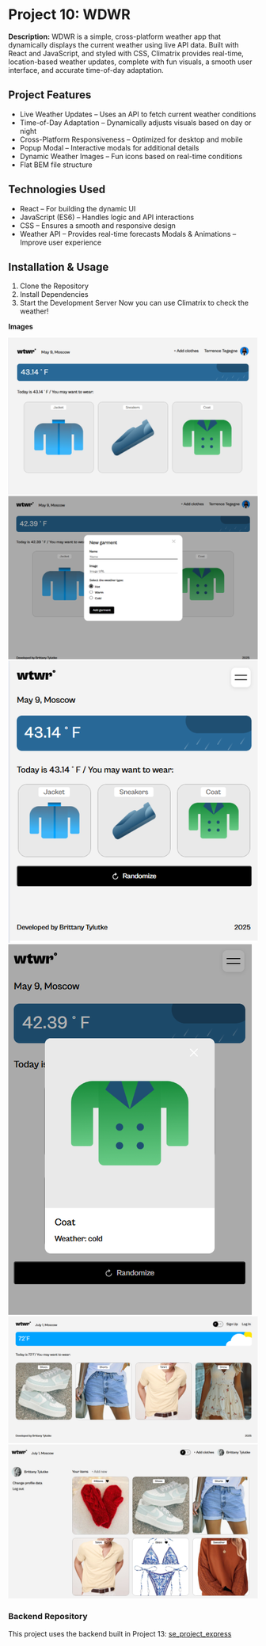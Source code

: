 
# Project 10: WDWR 

**Description:**
WDWR is a simple, cross-platform weather app that dynamically displays the current weather using live API data. Built with React and JavaScript, and styled with CSS, Climatrix provides real-time, location-based weather updates, complete with fun visuals, a smooth user interface, and accurate time-of-day adaptation.

## Project Features
- Live Weather Updates – Uses an API to fetch current weather conditions 
- Time-of-Day Adaptation – Dynamically adjusts visuals based on day or night 
- Cross-Platform Responsiveness – Optimized for desktop and mobile 
- Popup Modal – Interactive modals for additional details 
- Dynamic Weather Images – Fun icons based on real-time conditions
- Flat BEM file structure


## Technologies Used
- React – For building the dynamic UI 
- JavaScript (ES6) – Handles logic and API interactions
- CSS – Ensures a smooth and responsive design
- Weather API – Provides real-time forecasts
Modals & Animations – Improve user experience

## Installation & Usage
1. Clone the Repository
2. Install Dependencies
3. Start the Development Server
Now you can use Climatrix to check the weather!

**Images**

![Images](./readme-images/main.png)
![Images](./readme-images/main2.png)
![Images](./readme-images/phone.png)
![Images](./readme-images/phone2.png)
![Images](./readme-images/mainFinal.png)
![Images](./readme-images/profileFinal.png)


### Backend Repository

This project uses the backend built in Project 13: 
[se_project_express](https://github.com/tylub001/se_project_express.git)
